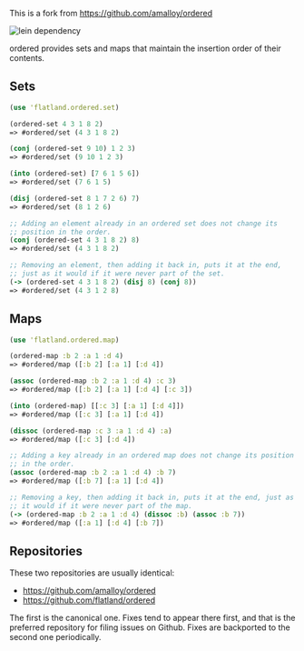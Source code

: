 This is a fork from https://github.com/amalloy/ordered

![lein dependency](https://clojars.org/org.clojars.ctomo/ordered/latest-version.svg)

ordered provides sets and maps that maintain the insertion order of their contents.

## Sets

```clojure
(use 'flatland.ordered.set)

(ordered-set 4 3 1 8 2)
=> #ordered/set (4 3 1 8 2)

(conj (ordered-set 9 10) 1 2 3)
=> #ordered/set (9 10 1 2 3)

(into (ordered-set) [7 6 1 5 6])
=> #ordered/set (7 6 1 5)

(disj (ordered-set 8 1 7 2 6) 7)
=> #ordered/set (8 1 2 6)

;; Adding an element already in an ordered set does not change its
;; position in the order.
(conj (ordered-set 4 3 1 8 2) 8)
=> #ordered/set (4 3 1 8 2)

;; Removing an element, then adding it back in, puts it at the end,
;; just as it would if it were never part of the set.
(-> (ordered-set 4 3 1 8 2) (disj 8) (conj 8))
=> #ordered/set (4 3 1 2 8)
```

## Maps

```clojure
(use 'flatland.ordered.map)

(ordered-map :b 2 :a 1 :d 4)
=> #ordered/map ([:b 2] [:a 1] [:d 4])

(assoc (ordered-map :b 2 :a 1 :d 4) :c 3)
=> #ordered/map ([:b 2] [:a 1] [:d 4] [:c 3])

(into (ordered-map) [[:c 3] [:a 1] [:d 4]])
=> #ordered/map ([:c 3] [:a 1] [:d 4])

(dissoc (ordered-map :c 3 :a 1 :d 4) :a)
=> #ordered/map ([:c 3] [:d 4])

;; Adding a key already in an ordered map does not change its position
;; in the order.
(assoc (ordered-map :b 2 :a 1 :d 4) :b 7)
=> #ordered/map ([:b 7] [:a 1] [:d 4])

;; Removing a key, then adding it back in, puts it at the end, just as
;; it would if it were never part of the map.
(-> (ordered-map :b 2 :a 1 :d 4) (dissoc :b) (assoc :b 7))
=> #ordered/map ([:a 1] [:d 4] [:b 7])
```


## Repositories

These two repositories are usually identical:

* https://github.com/amalloy/ordered
* https://github.com/flatland/ordered

The first is the canonical one.  Fixes tend to appear there first, and
that is the preferred repository for filing issues on Github.  Fixes
are backported to the second one periodically.
